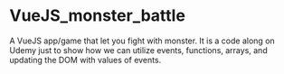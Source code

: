 # VueJS_monster_battle
A VueJS app/game that let you fight with monster. It is a code along on Udemy just to show how we can utilize events, functions, arrays, and updating the DOM with values of events.
